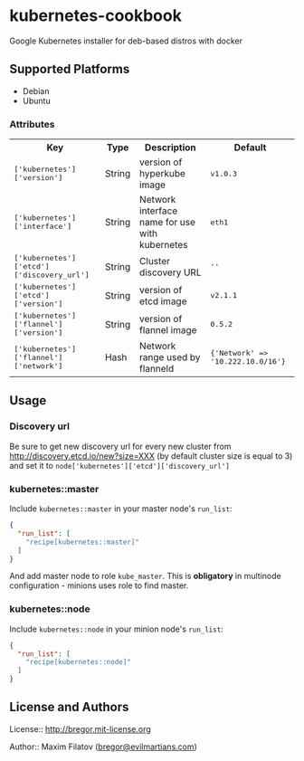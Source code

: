 # kubernetes-cookbook

Google Kubernetes installer for deb-based distros with docker

## Supported Platforms

- Debian
- Ubuntu

### Attributes ###

<table>
  <tr>
    <th>Key</th>
    <th>Type</th>
    <th>Description</th>
    <th>Default</th>
  </tr>
  <tr>
    <td><tt>['kubernetes']['version']</tt></td>
    <td>String</td>
    <td>version of hyperkube image</td>
    <td><tt>v1.0.3</tt></td>
  </tr>
  <tr>
    <td><tt>['kubernetes']['interface']</tt></td>
    <td>String</td>
    <td>Network interface name for use with kubernetes</td>
    <td><tt>eth1</tt></td>
  </tr>
  <tr>
    <td><tt>['kubernetes']['etcd']['discovery_url']</tt></td>
    <td>String</td>
    <td>Cluster discovery URL</td>
    <td><tt>''</tt></td>
  </tr>
  <tr>
    <td><tt>['kubernetes']['etcd']['version']</tt></td>
    <td>String</td>
    <td>version of etcd image</td>
    <td><tt>v2.1.1</tt></td>
  </tr>
  <tr>
    <td><tt>['kubernetes']['flannel']['version']</tt></td>
    <td>String</td>
    <td>version of flannel image</td>
    <td><tt>0.5.2</tt></td>
  </tr>
  <tr>
    <td><tt>['kubernetes']['flannel']['network']</tt></td>
    <td>Hash</td>
    <td>Network range used by flanneld</td>
    <td><tt>{'Network' => '10.222.10.0/16'}</tt></td>
  </tr>
</table>

## Usage

### Discovery url

Be sure to get new discovery url for every new cluster from http://discovery.etcd.io/new?size=XXX (by default cluster size is equal to 3)
and set it to `node['kubernetes']['etcd']['discovery_url']`

### kubernetes::master

Include `kubernetes::master` in your master node's `run_list`:

```json
{
  "run_list": [
    "recipe[kubernetes::master]"
  ]
}
```

And add master node to role `kube_master`.
This is **obligatory** in multinode configuration - minions uses role to find master.

### kubernetes::node

Include `kubernetes::node` in your minion node's `run_list`:

```json
{
  "run_list": [
    "recipe[kubernetes::node]"
  ]
}
```

## License and Authors

License:: http://bregor.mit-license.org

Author:: Maxim Filatov (<bregor@evilmartians.com>)
